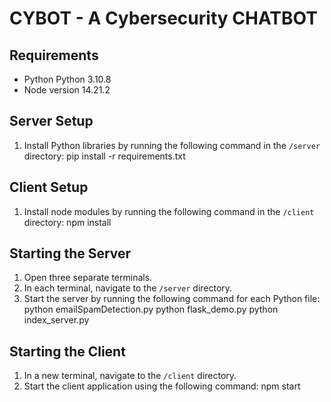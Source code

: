 # CYBOT - A Cybersecurity CHATBOT

## Requirements

- Python Python 3.10.8
- Node version 14.21.2

## Server Setup

1. Install Python libraries by running the following command in the `/server` directory:
pip install -r requirements.txt

## Client Setup

1. Install node modules by running the following command in the `/client` directory:
npm install


## Starting the Server

1. Open three separate terminals.
2. In each terminal, navigate to the `/server` directory.
3. Start the server by running the following command for each Python file:
python emailSpamDetection.py
python flask_demo.py
python index_server.py



## Starting the Client

1. In a new terminal, navigate to the `/client` directory.
2. Start the client application using the following command:
npm start

